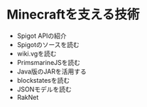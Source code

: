 # Minecraftを支える技術

- Spigot APIの紹介
- Spigotのソースを読む
- wiki.vgを読む
- PrimsmarineJSを読む
- Java版のJARを活用する
- blockstatesを読む
- JSONモデルを読む
- RakNet

